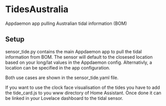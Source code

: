 # TidesAustralia
Appdaemon app pulling Australian tidal information (BOM)


## Setup
sensor_tide.py contains the main Appdaemon app to pull the tidal information from BOM. The sensor will default to the closesed location based on your long/lat values in the Appdaemon config. Alternativly, a location can be specified in the app configuration. 

Both use cases are shown in the sensor_tide.yaml file.

If you want to use the clock face visualisation of the tides you have to add the tide_card.js to you www directory of Home Assistant. Once done it can be linked in your Lovelace dashboard to the tidal sensor. 

## 
